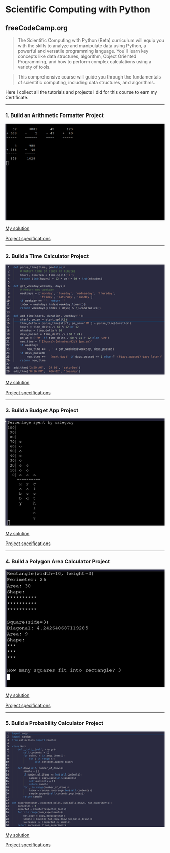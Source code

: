 # Scientific Computing with Python
## freeCodeCamp.org

>The Scientific Computing with Python (Beta) curriculum will equip you with the skills to analyze and manipulate data using Python, a powerful and versatile programming language. You'll learn key concepts like data structures, algorithm, Object Oriented Programming, and how to perform complex calculations using a variety of tools.

>This comprehensive course will guide you through the fundamentals of scientific computing, including data structures, and algorithms.

Here I collect all the tutorials and projects I did for this course to earn my Certificate.

---
### 1. Build an Arithmetic Formatter Project
![Thumbnail](https://github.com/Ulukai85/scientific-computing-with-python/blob/main/arithmetic_formatter.png)

[My solution](https://github.com/Ulukai85/scientific-computing-with-python/blob/main/arithmetic_formatter_project.py)

[Project specifications](https://www.freecodecamp.org/learn/scientific-computing-with-python/build-an-arithmetic-formatter-project/build-an-arithmetic-formatter-project)

---
### 2. Build a Time Calculator Project
![Thumbnail](https://github.com/Ulukai85/scientific-computing-with-python/blob/main/time_calculator.png)

[My solution](https://github.com/Ulukai85/scientific-computing-with-python/blob/main/time_calculator_project.py)

[Project specifications](https://www.freecodecamp.org/learn/scientific-computing-with-python/build-a-time-calculator-project/build-a-time-calculator-project)

---
### 3. Build a Budget App Project
![Thumbnail](https://github.com/Ulukai85/scientific-computing-with-python/blob/main/budget_app.png)

[My solution](https://github.com/Ulukai85/scientific-computing-with-python/blob/main/budget_app_project.py)

[Project specifications](https://www.freecodecamp.org/learn/scientific-computing-with-python/build-a-budget-app-project/build-a-budget-app-project)

---
### 4. Build a Polygon Area Calculator Project
![Thumbnail](https://github.com/Ulukai85/scientific-computing-with-python/blob/main/polygon_area_calculator.png)

[My solution](https://github.com/Ulukai85/scientific-computing-with-python/blob/main/polygon_area_calculator_project.py)

[Project specifications](https://www.freecodecamp.org/learn/scientific-computing-with-python/build-a-polygon-area-calculator-project/build-a-polygon-area-calculator-project)

---
### 5. Build a Probability Calculator Project
![Thumbnail](https://github.com/Ulukai85/scientific-computing-with-python/blob/main/probability_calculator.png)

[My solution](https://github.com/Ulukai85/scientific-computing-with-python/blob/main/probability_calculator_project.py)

[Project specifications](https://www.freecodecamp.org/learn/scientific-computing-with-python/build-a-probability-calculator-project/build-a-probability-calculator-project)
